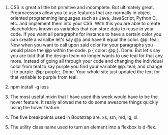 1. CSS is great a little bit primitive and incomplete. But ultimately great. Preprocessors allow you to use features that are normally in object oriented programming languages such as Java, JavaScript, Python C, etc. and implement them into your CSS. With this you are able to create placeholders known as variables that can store data to reuse in your code. If you want all paragraphs for instance to have a certain color you can create a varialbe let's say @p and have it equal the color. @p: teal; Now when you want to call upon said color for your paragraphs you would place the @p within the code. p { color: @p;}. Done. But let's say you are told that the design team no longer wants to use teal for that any more. Instead of going all through your code and changing the individual color from teal to say purple you find your variable @p: teal; and change it to purple. @p: purple;. Done. Your whole site just updated the text for that variable to purple from teal. 

2.  npm install -g less

3. The most useful mixin that I have used this week would have to be the hover feature. It really allowed me to do some awesome things quickly using the hover feature.

4. The five breakpoints used in Bootstrap are: xs, sm, md, lg, xl

5. The utility class name used to turn an element into a flexbox is d-flex.